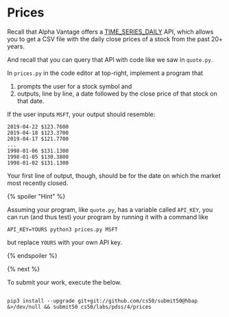 # Prices

Recall that Alpha Vantage offers a [TIME\_SERIES\_DAILY](https://www.alphavantage.co/documentation/#daily) API, which allows you to get a CSV file with the daily close prices of a stock from the past 20+ years.

And recall that you can query that API with code like we saw in `quote.py`.

In `prices.py` in the code editor at top-right, implement a program that

1. prompts the user for a stock symbol and
1. outputs, line by line, a date followed by the close price of that stock on that date.

If the user inputs `MSFT`, your output should resemble:

```
2019-04-22 $123.7600
2019-04-18 $123.3700
2019-04-17 $121.7700
...
1998-01-06 $131.1300
1998-01-05 $130.3800
1998-01-02 $131.1300
```

Your first line of output, though, should be for the date on which the market most recently closed.

{% spoiler "Hint" %}

Assuming your program, like `quote.py`, has a variable called `API_KEY`, you can run (and thus test) your program by running it with a command like

```
API_KEY=YOURS python3 prices.py MSFT
```

but replace `YOURS` with your own API key.

{% endspoiler %}

{% next %}

To submit your work, execute the below.

```

pip3 install --upgrade git+git://github.com/cs50/submit50@hbap &>/dev/null && submit50 cs50/labs/pdss/4/prices
```
